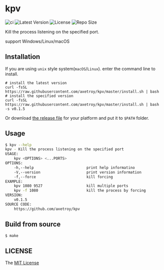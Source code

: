 # kpv

![ci](https://github.com/axetroy/kpv/workflows/ci/badge.svg)
![Latest Version](https://img.shields.io/github/v/release/axetroy/kpv.svg)
![License](https://img.shields.io/github/license/axetroy/kpv.svg)
![Repo Size](https://img.shields.io/github/repo-size/axetroy/kpv.svg)

Kill the process listening on the specified port.

support Windows/Linux/macOS

## Installation

If you are using `unix` style system(`macOS`/`Linux`). enter the command line to install.

```shell
# install the latest version
curl -fsSL https://raw.githubusercontent.com/axetroy/kpv/master/install.sh | bash
# install the specified version
curl -fsSL https://raw.githubusercontent.com/axetroy/kpv/master/install.sh | bash -s v0.1.5
```

Or download [the release file](https://github.com/axetroy/kpv/releases) for your platform and put it to `$PATH` folder.

## Usage

```sh
$ kpv --help
kpv - Kill the process listening on the specified port
USAGE:
    kpv <OPTIONS> <...PORTS>
OPTIONS:
    -h,--help                        print help informatino
    -V,--version                     print version information
    -f,--force                       kill forcing
EXAMPLE:
    kpv 1080 9527                    kill multiple ports
    kpv -f 1080                      kill the process by forcing
VERSION:
    v0.1.5
SOURCE CODE:
    https://github.com/axetroy/kpv
```

## Build from source

```sh
$ make
```

## LICENSE

The [MIT License](LICENSE)
